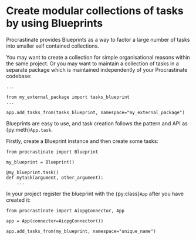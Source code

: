 # Create modular collections of tasks by using Blueprints

Procrastinate provides Blueprints as a way to factor a large number of tasks
into smaller self contained collections.

You may want to create a collection for simple organisational reasons within the
same project. Or you may want to maintain a collection of tasks in a separate
package which is maintained independently of your Procrastinate codebase:

```
...

from my_external_package import tasks_blueprint
...

app.add_tasks_from(tasks_blueprint, namespace="my_external_package")
```

Blueprints are easy to use, and task creation follows the pattern and API as
{py:meth}`App.task`.

Firstly, create a Blueprint instance and then create some tasks:

```
from procrastinate import Blueprint

my_blueprint = Blueprint()

@my_blueprint.task()
def mytask(argument, other_argument):
    ...
```

In your project register the blueprint with the {py:class}`App` after you have created it:

```
from procrastinate import AiopgConnector, App

app = App(connector=AiopgConnector())

app.add_tasks_from(my_blueprint, namespace="unique_name")
```
